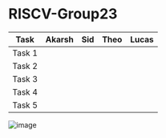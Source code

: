 # RISCV-Group23

| Task       | Akarsh | Sid | Theo | Lucas |
|------------|--------|-----|------|-------|
| Task 1     |        |     |      |       |
| Task 2     |        |     |      |       |
| Task 3     |        |     |      |       |
| Task 4     |        |     |      |       |
| Task 5     |        |     |      |       |


![image](https://github.com/user-attachments/assets/57c63c60-5996-4767-9696-cc17125339de)
